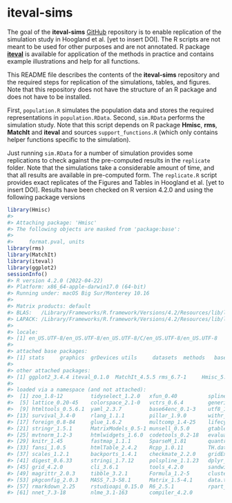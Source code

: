 
<!-- README.md is generated from README.Rmd. Please edit that file -->

# iteval-sims

<!-- badges: start -->
<!-- badges: end -->

The goal of the **iteval-sims** [GitHub](https://github.com/) repository
is to enable replication of the simulation study in Hoogland et
al. \[yet to insert DOI\]. The R scripts are not meant to be used for
other purposes and are not annotated. R package
[**iteval**](https://github.com/jeroenhoogland/iteval) is available for
application of the methods in practice and contains example
illustrations and help for all functions.

This README file describes the contents of the **iteval-sims**
repository and the required steps for replication of the simulations,
tables, and figures. Note that this repository does not have the
structure of an R package and does not have to be installed.

First, `population.R` simulates the population data and stores the
required representations in `population.RData`. Second, `sim.RData`
performs the simulation study. Note that this script depends on R
package **Hmisc**, **rms**, **MatchIt** and **iteval** and sources
`support_functions.R` (which only contains helper functions specific to
the simulation).

Just running `sim.RData` for a number of simulation provides some
replications to check against the pre-computed results in the
`replicate` folder. Note that the simulations take a considerable amount
of time, and that all results are available in pre-computed form. The
`replicate.R` script provides exact replicates of the Figures and Tables
in Hoogland et al. \[yet to insert DOI\]. Results have been checked on R
version 4.2.0 and using the following package versions

``` r
library(Hmisc)
#> 
#> Attaching package: 'Hmisc'
#> The following objects are masked from 'package:base':
#> 
#>     format.pval, units
library(rms)
library(MatchIt)
library(iteval)
library(ggplot2)
sessionInfo()
#> R version 4.2.0 (2022-04-22)
#> Platform: x86_64-apple-darwin17.0 (64-bit)
#> Running under: macOS Big Sur/Monterey 10.16
#> 
#> Matrix products: default
#> BLAS:   /Library/Frameworks/R.framework/Versions/4.2/Resources/lib/libRblas.0.dylib
#> LAPACK: /Library/Frameworks/R.framework/Versions/4.2/Resources/lib/libRlapack.dylib
#> 
#> locale:
#> [1] en_US.UTF-8/en_US.UTF-8/en_US.UTF-8/C/en_US.UTF-8/en_US.UTF-8
#> 
#> attached base packages:
#> [1] stats     graphics  grDevices utils     datasets  methods   base     
#> 
#> other attached packages:
#> [1] ggplot2_3.4.4 iteval_0.1.0  MatchIt_4.5.5 rms_6.7-1     Hmisc_5.1-1  
#> 
#> loaded via a namespace (and not attached):
#>  [1] zoo_1.8-12         tidyselect_1.2.0   xfun_0.40          splines_4.2.0     
#>  [5] lattice_0.20-45    colorspace_2.1-0   vctrs_0.6.4        generics_0.1.3    
#>  [9] htmltools_0.5.6.1  yaml_2.3.7         base64enc_0.1-3    utf8_1.2.3        
#> [13] survival_3.4-0     rlang_1.1.1        pillar_1.9.0       withr_2.5.2       
#> [17] foreign_0.8-84     glue_1.6.2         multcomp_1.4-25    lifecycle_1.0.4   
#> [21] stringr_1.5.1      MatrixModels_0.5-1 munsell_0.5.0      gtable_0.3.4      
#> [25] mvtnorm_1.2-3      htmlwidgets_1.6.0  codetools_0.2-18   evaluate_0.23     
#> [29] knitr_1.45         fastmap_1.1.1      SparseM_1.81       quantreg_5.97     
#> [33] fansi_1.0.5        htmlTable_2.4.2    Rcpp_1.0.11        TH.data_1.1-2     
#> [37] scales_1.2.1       backports_1.4.1    checkmate_2.2.0    gridExtra_2.3     
#> [41] digest_0.6.33      stringi_1.7.12     polspline_1.1.23   dplyr_1.1.3       
#> [45] grid_4.2.0         cli_3.6.1          tools_4.2.0        sandwich_3.0-2    
#> [49] magrittr_2.0.3     tibble_3.2.1       Formula_1.2-5      cluster_2.1.4     
#> [53] pkgconfig_2.0.3    MASS_7.3-58.1      Matrix_1.5-4.1     data.table_1.14.8 
#> [57] rmarkdown_2.25     rstudioapi_0.15.0  R6_2.5.1           rpart_4.1.19      
#> [61] nnet_7.3-18        nlme_3.1-163       compiler_4.2.0
```
